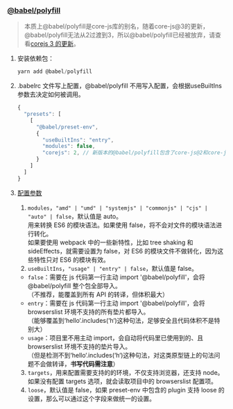 ### [@babel/polyfill](https://babeljs.io/docs/en/babel-polyfill#docsNav)

> 本质上@babel/polyfill是core-js库的别名，随着core-js@3的更新，@babel/polyfill无法从2过渡到3，所以@babel/polyfill已经被放弃，请查看[corejs 3 的更新](./corejs3.md)。

1. 安装依赖包：

    ```js
    yarn add @babel/polyfill
    ```

2. .babelrc 文件写上配置，@babel/polyfill 不用写入配置，会根据useBuiltIns参数去决定如何被调用。

    ```js
    {
      "presets": [
        [
          "@babel/preset-env",
          {
            "useBuiltIns": "entry",
            "modules": false,
            "corejs": 2, // 新版本的@babel/polyfill包含了core-js@2和core-js@3版本，所以需要声明版本，否则webpack运行时会报warning，此处暂时使用core-js@2版本（末尾会附上@core-js@3怎么用）
          }
        ]
      ]
    }
    ```

3. [配置参数](https://babeljs.io/docs/en/babel-preset-env)
    1. `modules`，`"amd" | "umd" | "systemjs" | "commonjs" | "cjs" | "auto" | false`，默认值是 auto。  
      用来转换 ES6 的模块语法。如果使用 false，将不会对文件的模块语法进行转化。  
      如果要使用 webpack 中的一些新特性，比如 tree shaking 和 sideEffects，就需要设置为 false，对 ES6 的模块文件不做转化，因为这些特性只对 ES6 的模块有效。
    2. `useBuiltIns`，`"usage" | "entry" | false`，默认值是 false。
      - `false`：需要在 js 代码第一行主动 import '@babel/polyfill'，会将@babel/polyfill 整个包全部导入。  
        （不推荐，能覆盖到所有 API 的转译，但体积最大）
      - `entry`：需要在 js 代码第一行主动 import '@babel/polyfill'，会将 browserslist 环境不支持的所有垫片都导入。  
        （能够覆盖到‘hello‘.includes(‘h‘)这种句法，足够安全且代码体积不是特别大）
      - `usage`：项目里不用主动 import，会自动将代码里已使用到的、且 browserslist 环境不支持的垫片导入。  
        （但是检测不到‘hello‘.includes(‘h‘)这种句法，对这类原型链上的句法问题不会做转译，**书写代码需注意**）
    3. `targets`，用来配置需要支持的的环境，不仅支持浏览器，还支持 node。如果没有配置 targets 选项，就会读取项目中的 browserslist 配置项。
    4. `loose`，默认值是 false，如果 preset-env 中包含的 plugin 支持 loose 的设置，那么可以通过这个字段来做统一的设置。